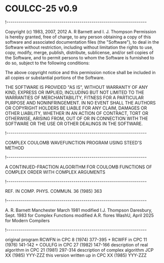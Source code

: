 # COULCC-25 v0.9
!-----------------------------------------------------------------------

  Copyright (c) 1983, 2007, 2012 A. R Barnett and I. J. Thompson
  Permission is hereby granted, free of charge,
  to any person obtaining a copy of this software and associated documentation
  files (the "Software"), to deal in the Software without restriction, including without
  limitation the rights to use, copy, modify, merge, publish, distribute, sublicense,
  and/or sell copies of the Software, and to permit persons to whom the Software is
  furnished to do so, subject to the following conditions:


  The above copyright notice and this permission notice shall be included in all copies or
  substantial portions of the Software.


  THE SOFTWARE IS PROVIDED "AS IS", WITHOUT WARRANTY OF ANY KIND, EXPRESS OR IMPLIED,
  INCLUDING BUT NOT LIMITED TO THE WARRANTIES OF MERCHANTABILITY, FITNESS FOR A PARTICULAR
  PURPOSE AND NONINFRINGEMENT. IN NO EVENT SHALL THE AUTHORS OR COPYRIGHT HOLDERS BE
  LIABLE FOR ANY CLAIM, DAMAGES OR OTHER LIABILITY, WHETHER IN AN ACTION OF CONTRACT, TORT
  OR OTHERWISE, ARISING FROM, OUT OF OR IN CONNECTION WITH THE SOFTWARE OR THE USE OR
  OTHER DEALINGS IN THE SOFTWARE.

!-----------------------------------------------------------------------

   COMPLEX COULOMB WAVEFUNCTION PROGRAM USING STEED'S METHOD

!-----------------------------------------------------------------------

  A CONTINUED-FRACTION ALGORITHM FOR COULOMB
  FUNCTIONS OF COMPLEX ORDER WITH COMPLEX ARGUMENTS

!-----------------------------------------------------------------------

  REF. IN COMP. PHYS. COMMUN. 36 (1985) 363

!-----------------------------------------------------------------------

  A. R. Barnett           Manchester  March   1981
  modified I.J. Thompson  Daresbury, Sept. 1983 for Complex Functions
  modified A.R. flores    WashU, April 2025 for Modern Compilers

!-----------------------------------------------------------------------

  original program  RCWFN       in    CPC  8 (1974) 377-395
                 +  RCWFF       in    CPC 11 (1976) 141-142
                 +  COULFG      in    CPC 27 (1982) 147-166
  description of real algorithm in    CPC 21 (1981) 297-314
  description of complex algorithm    JCP XX (1985) YYY-ZZZ
  this version written up       in    CPC XX (1985) YYY-ZZZ
